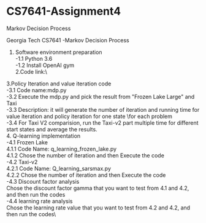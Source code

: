 # CS7641-Assignment4
Markov Decision Process

Georgia Tech CS7641 -Markov Decision Process

1. Software environment preparation\
-1.1 Python 3.6\
-1.2 Install OpenAI gym\
2.Code link:\
	
3.Policy Iteration and value iteration code\
-3.1 Code name:mdp.py\
-3.2 Execute the mdp.py and pick the result from "Frozen Lake Large" and Taxi\
-3.3 Description: it will generate the number of iteration and running time for value iteration and policy iteration for one state \for each problem\
-3.4 For Taxi V2 comparision, run the Taxi-v2 part multiple time for different start states and average the results.\
4. Q-learning implementation\
-4.1 Frozen Lake\
		4.1.1 Code Name: q_learning_frozen_lake.py\
		4.1.2 Chose the number of iteration and then Execute the code\
-4.2 Taxi-v2\
		4.2.1 Code Name: Q_learning_sarsmax.py\
		4.2.2 Chose the number of iteration and then Execute the code\
-4.3 Discount factor analysis\
		Chose the discount factor gamma that you want to test from 4.1 and 4.2, and then run the codes\
-4.4 learning rate analysis\
		Chose the learning rate value that you want to test from 4.2 and 4.2, and then run the codes\
